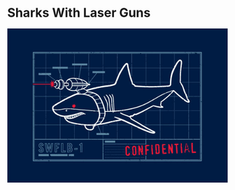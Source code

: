 # Sharks With Laser Guns

<p align="center">
  <img src="https://github.com/scrubmx/sharks-with-laser-beams/blob/master/sharks-with-laser-beams.jpg?raw=true" alt="The Button"/>
</p>
